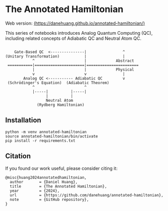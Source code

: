 # The Annotated Hamiltonian 

Web version: [(https://danehuang.github.io/annotated-hamiltonian/)](https://danehuang.github.io/annotated-hamiltonian/)

This series of notebooks introduces Analog Quantum Computing (QC), including related concepts of Adiabatic QC and Neutral Atom QC.

```

    Gate-Based QC  <---------------|                ^
(Unitary Transformation)           |                |
            ^                      |             Abstract
 ===========|======================|=======================
            |                      |             Physical
            v                      v                |
        Analog QC <----------- Adiabatic QC         v
 (Schrödinger's Equation)  (Adiabatic Theorem)
            ^                      ^
            |-----|          |-----|
                  |          |
                  Neutral Atom
              (Rydberg Hamiltonian)

```


## Installation

```
python -m venv annotated-hamiltonian
source annotated-hamiltonian/bin/activate
pip install -r requirements.txt
```


## Citation

If you found our work useful, please consider citing it:

```
@misc{huang2024annotatedhamiltonian,
  author       = {Daniel Huang},
  title        = {The Annotated Hamiltonian},
  year         = {2024},
  url          = {https://github.com/danehuang/annotated-hamiltonian},
  note         = {GitHub repository},
}
```
